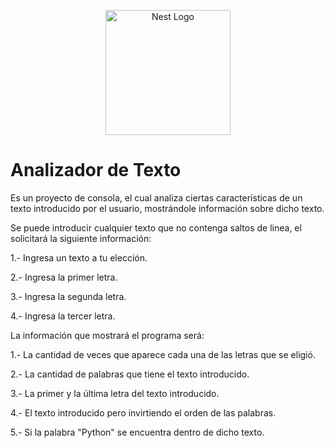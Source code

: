 <p align="center">
  <a href="https://www.python.org/" target="blank"><img src="https://www.pngmart.com/files/7/Python-PNG-Image.png" width="200" alt="Nest Logo" /></a>
</p>

# Analizador de Texto

Es un proyecto de consola, el cual analiza ciertas características de un texto introducido por el usuario, mostrándole información sobre dicho texto.

Se puede introducir cualquier texto que no contenga saltos de linea, el solicitará la siguiente información:

1.- Ingresa un texto a tu elección.

2.- Ingresa la primer letra.

3.- Ingresa la segunda letra.

4.- Ingresa la tercer letra.


La información que mostrará el programa será:

1.- La cantidad de veces que aparece cada una de las letras que se eligió.

2.- La cantidad de palabras que tiene el texto introducido.

3.- La primer y la última letra del texto introducido.

4.- El texto introducido pero invirtiendo el orden de las palabras.

5.- Si la palabra "Python" se encuentra dentro de dicho texto. 
